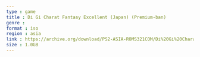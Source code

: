 ```yaml
---
type : game
title : Di Gi Charat Fantasy Excellent (Japan) (Premium-ban)
genre : 
format : iso
region : asia
link : https://archive.org/download/PS2-ASIA-ROMS321COM/Di%20Gi%20Charat%20Fantasy%20Excellent%20%28Japan%29%20%28Premium-ban%29.7z
size : 1.0GB
---
```

